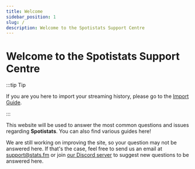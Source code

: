 ```yaml
---
title: Welcome
sidebar_position: 1
slug: /
description: Welcome to the Spotistats Support Centre
---
```


# Welcome to the Spotistats Support Centre

:::tip Tip

If you are you here to import your streaming history, please go to the [Import Guide](./import/streaming-history.md).

:::

This website will be used to answer the most common questions and issues regarding **Spotistats**. You can also find various guides here!

We are still working on improving the site, so your question may not be answered here. If that's the case, feel free to send us an email at [support@stats.fm](mailto:support@stats.fm) or join [our Discord server](https://discord.gg/aV9EtB3) to suggest new questions to be answered here.
